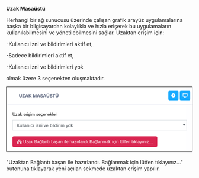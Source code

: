 **Uzak Masaüstü**

Herhangi bir ağ sunucusu üzerinde çalışan grafik arayüz uygulamalarına başka bir bilgisayardan kolaylıkla ve hızla erişerek bu uygulamaların kullanılabilmesini ve yönetilebilmesini sağlar.
Uzaktan erişim için:
 
-Kullanıcı izni ve bildirimleri aktif et,

-Sadece bildirimleri aktif et,

-Kullanıcı izni ve bildirimleri yok

olmak üzere 3 seçenekten oluşmaktadır.

![Uzak Masaüstü](../images/sistem/uzak_masaustu.png)

"Uzaktan Bağlantı başarı ile hazırlandı. Bağlanmak için lütfen tıklayınız..." butonuna tıklayarak yeni açılan sekmede uzaktan erişim yapılır. 